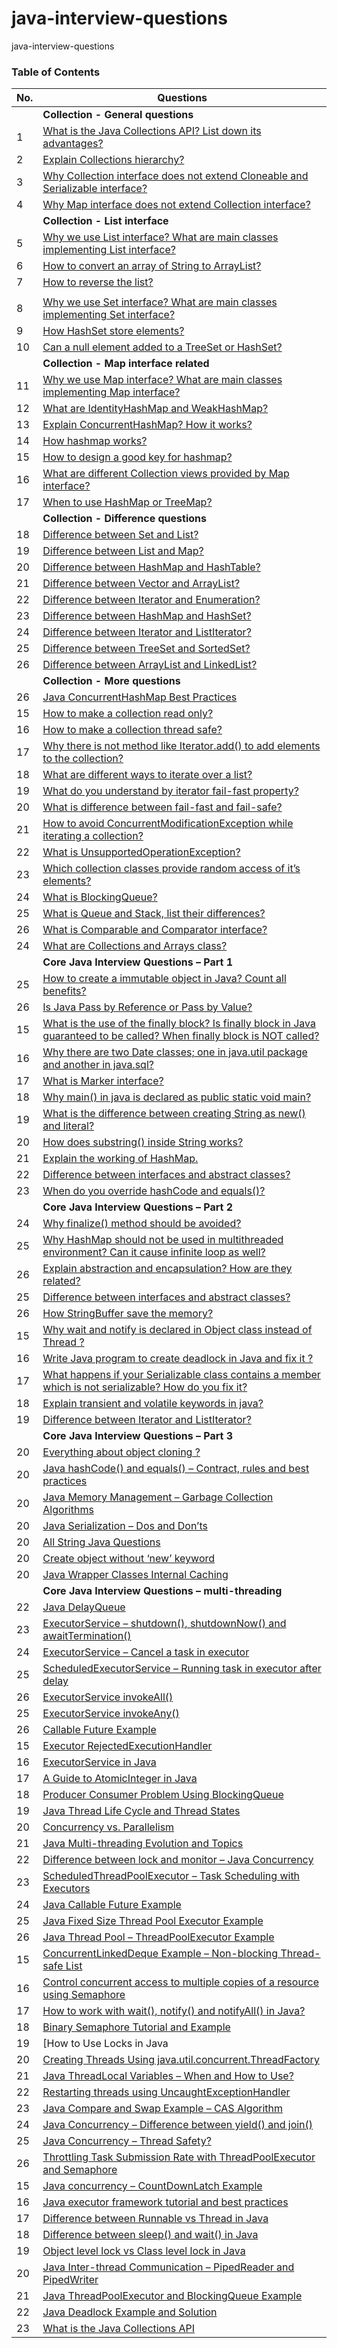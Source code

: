 # java-interview-questions
java-interview-questions

### Table of Contents

| No. | Questions |
| --- | --------- |
|   | **Collection - General questions** |
|1  |  [What is the Java Collections API? List down its advantages?](https://howtodoinjava.com/interview-questions/useful-java-collection-interview-questions/#what_is_collection_in_java)
|2  |  [Explain Collections hierarchy?](https://howtodoinjava.com/interview-questions/useful-java-collection-interview-questions/#collections_hierarchy)
|3  |  [Why Collection interface does not extend Cloneable and Serializable interface?](https://howtodoinjava.com/interview-questions/useful-java-collection-interview-questions/#why_collection_not_extend_cloneable_serializable)
|4  |  [Why Map interface does not extend Collection interface?](https://howtodoinjava.com/interview-questions/useful-java-collection-interview-questions/#why_map_not_extend_collection)
|   | **Collection - List interface** |
|5  |  [Why we use List interface? What are main classes implementing List interface?](https://howtodoinjava.com/interview-questions/useful-java-collection-interview-questions/#what_is_list_in_java)
|6  |  [How to convert an array of String to ArrayList?](https://howtodoinjava.com/interview-questions/useful-java-collection-interview-questions/#convert_array_of_String_to_ArrayList)
|7  |  [How to reverse the list?](https://howtodoinjava.com/interview-questions/useful-java-collection-interview-questions/#reverse_list)
|   | | **Collection - Set interface** |
|8  |  [Why we use Set interface? What are main classes implementing Set interface?](https://howtodoinjava.com/interview-questions/useful-java-collection-interview-questions/#what_is_set_in_java)
|9  |  [How HashSet store elements?](https://howtodoinjava.com/interview-questions/useful-java-collection-interview-questions/#how_set_store_elements)
|10  |  [Can a null element added to a TreeSet or HashSet?](https://howtodoinjava.com/interview-questions/useful-java-collection-interview-questions/#null_in_set)
|    | **Collection - Map interface related** |
|11  |  [Why we use Map interface? What are main classes implementing Map interface?](https://howtodoinjava.com/interview-questions/useful-java-collection-interview-questions/#what_is_map_in_java)
|12  |  [What are IdentityHashMap and WeakHashMap?](https://howtodoinjava.com/interview-questions/useful-java-collection-interview-questions/#identityHashMap_weakHashMap_differences)
|13  |  [Explain ConcurrentHashMap? How it works?](https://howtodoinjava.com/interview-questions/useful-java-collection-interview-questions/#how_concurrentHashMap_works)
|14  |  [How hashmap works?](https://javarevisited.blogspot.com/2011/02/how-hashmap-works-in-java.html)
|15  |  [How to design a good key for hashmap?](https://howtodoinjava.com/interview-questions/useful-java-collection-interview-questions/#good_key_for_hashmap)
|16  |  [What are different Collection views provided by Map interface?](https://howtodoinjava.com/interview-questions/useful-java-collection-interview-questions/#different_collection_views)
|17  |  [When to use HashMap or TreeMap?](https://howtodoinjava.com/interview-questions/useful-java-collection-interview-questions/#hashmap_or_treemap)
|    | **Collection - Difference questions** |
|18  |  [Difference between Set and List?](https://howtodoinjava.com/interview-questions/useful-java-collection-interview-questions/#difference_set_and_list)
|19  |  [Difference between List and Map?](https://howtodoinjava.com/interview-questions/useful-java-collection-interview-questions/#difference_map_and_list)
|20  |  [Difference between HashMap and HashTable?](https://howtodoinjava.com/interview-questions/useful-java-collection-interview-questions/#difference_hashmap_and_hashtable)
|21  |  [Difference between Vector and ArrayList?](https://howtodoinjava.com/interview-questions/useful-java-collection-interview-questions/#difference_vector_and_arraylist)
|22  |  [Difference between Iterator and Enumeration?](https://howtodoinjava.com/interview-questions/useful-java-collection-interview-questions/#difference_iterator_and_enumerator)
|23  |  [Difference between HashMap and HashSet?](https://howtodoinjava.com/interview-questions/useful-java-collection-interview-questions/#difference_hashmap_and_hashset)
|24  |  [Difference between Iterator and ListIterator?](https://howtodoinjava.com/interview-questions/useful-java-collection-interview-questions/#difference_iterator_and_listiterator)
|25  |  [Difference between TreeSet and SortedSet?](https://howtodoinjava.com/interview-questions/useful-java-collection-interview-questions/#difference_treeset_and_sortedset)
|26  |  [Difference between ArrayList and LinkedList?](https://howtodoinjava.com/interview-questions/useful-java-collection-interview-questions/#difference_arraylist_and_linkedlist)
|    | **Collection - More questions** |
|26  |  [Java ConcurrentHashMap Best Practices](https://howtodoinjava.com/java/multi-threading/best-practices-for-using-concurrenthashmap/)
|15  |  [How to make a collection read only?](https://howtodoinjava.com/interview-questions/useful-java-collection-interview-questions/#read_only_collection)
|16  |  [How to make a collection thread safe?](https://howtodoinjava.com/interview-questions/useful-java-collection-interview-questions/#thread_safe_collection)
|17  |  [Why there is not method like Iterator.add() to add elements to the collection?](https://howtodoinjava.com/interview-questions/useful-java-collection-interview-questions/#why_no_iterator_add)
|18  |  [What are different ways to iterate over a list?](https://howtodoinjava.com/interview-questions/useful-java-collection-interview-questions/#different_ways_to_iterate_list)
|19  |  [What do you understand by iterator fail-fast property?](https://howtodoinjava.com/interview-questions/useful-java-collection-interview-questions/#fail_fast_iterator)
|20  |  [What is difference between fail-fast and fail-safe?](https://howtodoinjava.com/interview-questions/useful-java-collection-interview-questions/#fail_safe_vs_fail_fast)
|21  |  [How to avoid ConcurrentModificationException while iterating a collection?](https://howtodoinjava.com/interview-questions/useful-java-collection-interview-questions/#avoid_ConcurrentModificationException)
|22  |  [What is UnsupportedOperationException?](https://howtodoinjava.com/interview-questions/useful-java-collection-interview-questions/#UnsupportedOperationException)
|23  |  [Which collection classes provide random access of it’s elements?](https://howtodoinjava.com/interview-questions/useful-java-collection-interview-questions/#random_access_collections)
|24  |  [What is BlockingQueue?](https://howtodoinjava.com/interview-questions/useful-java-collection-interview-questions/#BlockingQueue)
|25  |  [What is Queue and Stack, list their differences?](https://howtodoinjava.com/interview-questions/useful-java-collection-interview-questions/#queue_and_stack_difference)
|26  |  [What is Comparable and Comparator interface?](https://howtodoinjava.com/interview-questions/useful-java-collection-interview-questions/#Comparable_and_Comparator)
|24  |  [What are Collections and Arrays class?](https://howtodoinjava.com/interview-questions/useful-java-collection-interview-questions/#Collections_and_arrays)
|    | **Core Java Interview Questions – Part 1** |
|25  |  [How to create a immutable object in Java? Count all benefits?](https://howtodoinjava.com/interview-questions/core-java-interview-questions-series-part-1/#ques1)
|26  |  [Is Java Pass by Reference or Pass by Value?](https://howtodoinjava.com/interview-questions/core-java-interview-questions-series-part-1/#ques2)
|15  |  [What is the use of the finally block? Is finally block in Java guaranteed to be called? When finally block is NOT called?](https://howtodoinjava.com/interview-questions/core-java-interview-questions-series-part-1/#ques3)
|16  |  [Why there are two Date classes; one in java.util package and another in java.sql?](https://howtodoinjava.com/interview-questions/core-java-interview-questions-series-part-1/#ques4)
|17  |  [What is Marker interface?](https://howtodoinjava.com/interview-questions/core-java-interview-questions-series-part-1/#ques5)
|18  |  [Why main() in java is declared as public static void main?](https://howtodoinjava.com/interview-questions/core-java-interview-questions-series-part-1/#ques6)
|19  |  [What is the difference between creating String as new() and literal?](https://howtodoinjava.com/interview-questions/core-java-interview-questions-series-part-1/#ques7)
|20  |  [How does substring() inside String works?](https://howtodoinjava.com/interview-questions/core-java-interview-questions-series-part-1/#ques8)
|21  |  [Explain the working of HashMap.](https://howtodoinjava.com/interview-questions/core-java-interview-questions-series-part-1/#ques9)
|22  |  [Difference between interfaces and abstract classes?](https://howtodoinjava.com/interview-questions/core-java-interview-questions-series-part-1/#ques10)
|23  |  [When do you override hashCode and equals()?](https://howtodoinjava.com/interview-questions/core-java-interview-questions-series-part-1/#ques11)
|    | **Core Java Interview Questions – Part 2** |
|24  |  [Why finalize() method should be avoided?](https://howtodoinjava.com/interview-questions/core-java-interview-questions-series-part-2/#why-avoid-finalize)
|25  |  [Why HashMap should not be used in multithreaded environment? Can it cause infinite loop as well?](https://howtodoinjava.com/interview-questions/core-java-interview-questions-series-part-2/#hashmap-in-multithreading)
|26  |  [Explain abstraction and encapsulation? How are they related?](https://howtodoinjava.com/interview-questions/core-java-interview-questions-series-part-2/#abstraction-encalsulation)
|25  |  [Difference between interfaces and abstract classes?](https://howtodoinjava.com/interview-questions/core-java-interview-questions-series-part-2/#interface-vs-abstractclass)
|26  |  [How StringBuffer save the memory?](https://howtodoinjava.com/interview-questions/core-java-interview-questions-series-part-2/#stringbuffer-save-memory)
|15  |  [Why wait and notify is declared in Object class instead of Thread ?](https://howtodoinjava.com/interview-questions/core-java-interview-questions-series-part-2/#wait-notify)
|16  |  [Write Java program to create deadlock in Java and fix it ?](https://howtodoinjava.com/interview-questions/core-java-interview-questions-series-part-2/#deadlock-in-java)
|17  |  [What happens if your Serializable class contains a member which is not  serializable? How do you fix it?](https://howtodoinjava.com/interview-questions/core-java-interview-questions-series-part-2/#serializable)
|18  |  [Explain transient and volatile keywords in java?](https://howtodoinjava.com/interview-questions/core-java-interview-questions-series-part-2/#transient-volatile)
|19  |  [Difference between Iterator and ListIterator?](https://howtodoinjava.com/interview-questions/core-java-interview-questions-series-part-2/#iterator-vs-listiterator)
|    | **Core Java Interview Questions – Part 3** |
|20  |  [Everything about object cloning	?](https://howtodoinjava.com/java/cloning/a-guide-to-object-cloning-in-java/)
|20  |  [Java hashCode() and equals() – Contract, rules and best practices](https://howtodoinjava.com/java/basics/java-hashcode-equals-methods/)
|20  |  [Java Memory Management – Garbage Collection Algorithms](https://howtodoinjava.com/java/garbage-collection/revisiting-memory-management-and-garbage-collection-mechanisms-in-java/)
|20  |  [Java Serialization – Dos and Don’ts](https://howtodoinjava.com/java/serialization/java-serialization/)
|20  |  [All String Java Questions](https://howtodoinjava.com/interview-questions/interview-stuff-about-string-class-in-java/)
|20  |  [Create object without ‘new’ keyword](https://howtodoinjava.com/java/puzzles/how-to-create-an-instance-of-any-class-without-using-new-keyword/)
|20  |  [Java Wrapper Classes Internal Caching](https://howtodoinjava.com/java-examples/internal-cache-wrapper-classes/)
|    | **Core Java Interview Questions – multi-threading** |
|22  |  [Java DelayQueue](https://howtodoinjava.com/java/multi-threading/java-delayqueue/)
|23  |  [ExecutorService – shutdown(), shutdownNow() and awaitTermination​()](https://howtodoinjava.com/java/multi-threading/executorservice-shutdown/)
|24  |  [ExecutorService – Cancel a task in executor](https://howtodoinjava.com/java/multi-threading/executor-service-cancel-task/)
|25  |  [ScheduledExecutorService – Running task in executor after delay](https://howtodoinjava.com/java/multi-threading/scheduledexecutorservice/)
|26  |  [ExecutorService invokeAll()](https://howtodoinjava.com/java/multi-threading/executorservice-invokeall/)
|25  |  [ExecutorService invokeAny()](https://howtodoinjava.com/java/multi-threading/executorservice-invokeany/)
|26  |  [Callable Future Example](https://howtodoinjava.com/java/multi-threading/callable-future-example/)
|15  |  [Executor RejectedExecutionHandler](https://howtodoinjava.com/java/multi-threading/executor-rejectedexecutionhandler/)
|16  |  [ExecutorService in Java](https://howtodoinjava.com/java/multi-threading/executor-service-example/)
|17  |  [A Guide to AtomicInteger in Java](https://howtodoinjava.com/java/multi-threading/atomicinteger-example/)
|18  |  [Producer Consumer Problem Using BlockingQueue](https://howtodoinjava.com/java/multi-threading/producer-consumer-problem-using-blockingqueue/)
|19  |  [Java Thread Life Cycle and Thread States](https://howtodoinjava.com/java/multi-threading/java-thread-life-cycle-and-thread-states/)
|20  |  [Concurrency vs. Parallelism](https://howtodoinjava.com/java/multi-threading/concurrency-vs-parallelism/)
|21  |  [Java Multi-threading Evolution and Topics](https://howtodoinjava.com/java/multi-threading/java-multi-threading-evolution-and-topics/)
|22  |  [Difference between lock and monitor – Java Concurrency](https://howtodoinjava.com/java/multi-threading/multithreading-difference-between-lock-and-monitor/)
|23  |  [ScheduledThreadPoolExecutor – Task Scheduling with Executors](https://howtodoinjava.com/java/multi-threading/task-scheduling-with-executors-scheduledthreadpoolexecutor-example/)
|24  |  [Java Callable Future Example](https://howtodoinjava.com/java/multi-threading/java-callable-future-example/)
|25  |  [Java Fixed Size Thread Pool Executor Example](https://howtodoinjava.com/java/multi-threading/java-fixed-size-thread-pool-executor-example/)
|26  |  [Java Thread Pool – ThreadPoolExecutor Example](https://howtodoinjava.com/java/multi-threading/java-thread-pool-executor-example/)
|15  |  [ConcurrentLinkedDeque Example – Non-blocking Thread-safe List](https://howtodoinjava.com/java/multi-threading/non-blocking-thread-safe-list-concurrentlinkeddeque-example/)
|16  |  [Control concurrent access to multiple copies of a resource using Semaphore](https://howtodoinjava.com/java/multi-threading/control-concurrent-access-to-multiple-copies-of-a-resource-using-semaphore/)
|17  |  [How to work with wait(), notify() and notifyAll() in Java?](https://howtodoinjava.com/java/multi-threading/wait-notify-and-notifyall-methods/)
|18  |  [Binary Semaphore Tutorial and Example](https://howtodoinjava.com/java/multi-threading/binary-semaphore-tutorial-and-example/)
|19  |  [How to Use Locks in Java | java.util.concurrent.locks.Lock Tutorial and Example](https://howtodoinjava.com/java/multi-threading/how-to-use-locks-in-java-java-util-concurrent-locks-lock-tutorial-and-example/)
|20  |  [Creating Threads Using java.util.concurrent.ThreadFactory](https://howtodoinjava.com/java/multi-threading/creating-threads-using-java-util-concurrent-threadfactory/)
|21  |  [Java ThreadLocal Variables – When and How to Use?](https://howtodoinjava.com/java/multi-threading/when-and-how-to-use-thread-local-variables/)
|22  |  [Restarting threads using UncaughtExceptionHandler](https://howtodoinjava.com/java/multi-threading/restart-thread-uncaughtexceptionhandler/)
|23  |  [Java Compare and Swap Example – CAS Algorithm](https://howtodoinjava.com/java/multi-threading/compare-and-swap-cas-algorithm/)
|24  |  [Java Concurrency – Difference between yield() and join()](https://howtodoinjava.com/java/multi-threading/difference-between-yield-and-join-in-threads-in-java/)
|25  |  [Java Concurrency – Thread Safety?](https://howtodoinjava.com/java/multi-threading/what-is-thread-safety/)
|26  |  [Throttling Task Submission Rate with ThreadPoolExecutor and Semaphore](https://howtodoinjava.com/java/multi-threading/throttling-task-submission-rate-using-threadpoolexecutor-and-semaphore/)
|15  |  [Java concurrency – CountDownLatch Example](https://howtodoinjava.com/java/multi-threading/when-to-use-countdownlatch-java-concurrency-example-tutorial/)
|16  |  [Java executor framework tutorial and best practices](https://howtodoinjava.com/java/multi-threading/executor-framework-tutorial/)
|17  |  [Difference between Runnable vs Thread in Java](https://howtodoinjava.com/java/multi-threading/java-runnable-vs-thread/)
|18  |  [Difference between sleep() and wait() in Java](https://howtodoinjava.com/java/multi-threading/sleep-vs-wait/)
|19  |  [Object level lock vs Class level lock in Java](https://howtodoinjava.com/java/multi-threading/object-vs-class-level-locking/)
|20  |  [Java Inter-thread Communication – PipedReader and PipedWriter](https://howtodoinjava.com/java/multi-threading/inter-thread-communication-using-piped-streams-in-java/)
|21  |  [Java ThreadPoolExecutor and BlockingQueue Example](https://howtodoinjava.com/java/multi-threading/how-to-use-blockingqueue-and-threadpoolexecutor-in-java/)
|22  |  [Java Deadlock Example and Solution](https://howtodoinjava.com/java/multi-threading/writing-a-deadlock-and-resolving-in-java/)
|23  |  [What is the Java Collections API]()
